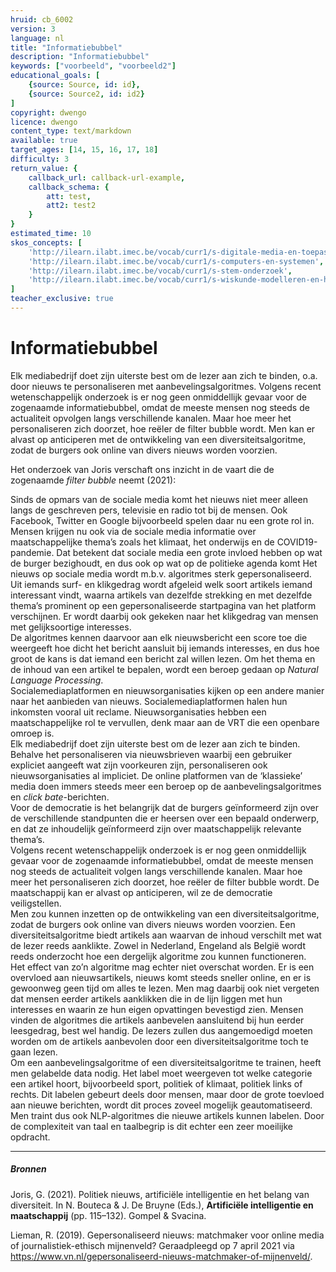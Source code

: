 ```yaml
---
hruid: cb_6002
version: 3
language: nl
title: "Informatiebubbel"
description: "Informatiebubbel"
keywords: ["voorbeeld", "voorbeeld2"]
educational_goals: [
    {source: Source, id: id}, 
    {source: Source2, id: id2}
]
copyright: dwengo
licence: dwengo
content_type: text/markdown
available: true
target_ages: [14, 15, 16, 17, 18]
difficulty: 3
return_value: {
    callback_url: callback-url-example,
    callback_schema: {
        att: test,
        att2: test2
    }
}
estimated_time: 10
skos_concepts: [
    'http://ilearn.ilabt.imec.be/vocab/curr1/s-digitale-media-en-toepassingen', 
    'http://ilearn.ilabt.imec.be/vocab/curr1/s-computers-en-systemen', 
    'http://ilearn.ilabt.imec.be/vocab/curr1/s-stem-onderzoek', 
    'http://ilearn.ilabt.imec.be/vocab/curr1/s-wiskunde-modelleren-en-heuristiek'
]
teacher_exclusive: true
---
```


# Informatiebubbel

Elk mediabedrijf doet zijn uiterste best om de lezer aan zich te binden, o.a. door nieuws te personaliseren met aanbevelingsalgoritmes. Volgens recent
wetenschappelijk onderzoek is er nog geen onmiddellijk gevaar voor de zogenaamde informatiebubbel, omdat de meeste mensen nog steeds de actualiteit
opvolgen langs verschillende kanalen. Maar hoe meer het personaliseren zich doorzet, hoe reëler de filter bubble wordt. Men kan er alvast op anticiperen met
de ontwikkeling van een diversiteitsalgoritme, zodat de burgers ook online van divers nieuws worden voorzien.

Het onderzoek van Joris verschaft ons inzicht in de vaart die de zogenaamde *filter bubble* neemt (2021):

Sinds de opmars van de sociale media komt het nieuws niet meer alleen langs de geschreven pers, televisie en radio tot bij de mensen. Ook Facebook, Twitter 
en Google bijvoorbeeld spelen daar nu een grote rol in. Mensen krijgen nu ook via de sociale media informatie over maatschappelijke thema’s zoals het klimaat,
het onderwijs en de COVID19-pandemie. Dat betekent dat sociale media een grote invloed hebben op wat de burger bezighoudt, en dus ook op wat op de
politieke agenda komt Het nieuws op sociale media wordt m.b.v. algoritmes sterk gepersonaliseerd. <br>
Uit iemands surf- en klikgedrag wordt afgeleid welk soort artikels iemand interessant vindt, waarna artikels van dezelfde strekking en met dezelfde thema’s
prominent op een gepersonaliseerde startpagina van het platform verschijnen. Er wordt daarbij ook gekeken naar het klikgedrag van mensen met gelijksoortige
interesses.<br>
De algoritmes kennen daarvoor aan elk nieuwsbericht een score toe die weergeeft hoe dicht het bericht aansluit bij iemands interesses, en dus hoe groot de
kans is dat iemand een bericht zal willen lezen. Om het thema en de inhoud van een artikel te bepalen, wordt een beroep gedaan op *Natural Language
Processing*. <br>
Socialemediaplatformen en nieuwsorganisaties kijken op een andere manier naar het aanbieden van nieuws. Socialemediaplatformen halen hun inkomsten
vooral uit reclame. Nieuwsorganisaties hebben een maatschappelijke rol te vervullen, denk maar aan de VRT die een openbare omroep is.<br>
Elk mediabedrijf doet zijn uiterste best om de lezer aan zich te binden. Behalve het personaliseren via nieuwsbrieven waarbij een gebruiker expliciet aangeeft
wat zijn voorkeuren zijn, personaliseren ook nieuwsorganisaties al impliciet. De online platformen van de ‘klassieke’ media doen immers steeds meer een
beroep op de aanbevelingsalgoritmes en *click bate*-berichten.<br>
Voor de democratie is het belangrijk dat de burgers geïnformeerd zijn over de verschillende standpunten die er heersen over een bepaald onderwerp, en dat
ze inhoudelijk geïnformeerd zijn over maatschappelijk relevante thema’s.<br>
Volgens recent wetenschappelijk onderzoek is er nog geen onmiddellijk gevaar voor de zogenaamde informatiebubbel, omdat de meeste mensen nog steeds
de actualiteit volgen langs verschillende kanalen. Maar hoe meer het personaliseren zich doorzet, hoe reëler de filter bubble wordt. De maatschappij kan er
alvast op anticiperen, wil ze de democratie veiligstellen.<br>
Men zou kunnen inzetten op de ontwikkeling van een diversiteitsalgoritme, zodat de burgers ook online van divers nieuws worden voorzien. Een diversiteitsalgoritme
biedt artikels aan waarvan de inhoud verschilt met wat de lezer reeds aanklikte. Zowel in Nederland, Engeland als België wordt reeds onderzocht hoe
een dergelijk algoritme zou kunnen functioneren.<br>
Het effect van zo’n algoritme mag echter niet overschat worden. Er is een overvloed aan nieuwsartikels, nieuws komt steeds sneller online, en er is
gewoonweg geen tijd om alles te lezen. Men mag daarbij ook niet vergeten dat mensen eerder artikels aanklikken die in de lijn liggen met hun interesses en
waarin ze hun eigen opvattingen bevestigd zien. Mensen vinden de algoritmes die artikels aanbevelen aansluitend bij hun eerder leesgedrag, best wel handig.
De lezers zullen dus aangemoedigd moeten worden om de artikels aanbevolen door een diversiteitsalgoritme toch te gaan lezen.<br>
Om een aanbevelingsalgoritme of een diversiteitsalgoritme te trainen, heeft men gelabelde data nodig. Het label moet weergeven tot welke categorie een
artikel hoort, bijvoorbeeld sport, politiek of klimaat, politiek links of rechts. Dit labelen gebeurt deels door mensen, maar door de grote toevloed aan nieuwe
berichten, wordt dit proces zoveel mogelijk geautomatiseerd. Men traint dus ook NLP-algoritmes die nieuwe artikels kunnen labelen. Door de complexiteit
van taal en taalbegrip is dit echter een zeer moeilijke opdracht.

-----

##### Bronnen

Joris, G. (2021). Politiek nieuws, artificiële intelligentie en het belang van diversiteit. In N. Bouteca & J. De Bruyne (Eds.), **Artificiële intelligentie en maatschappij** (pp.
115–132). Gompel & Svacina.

Lieman, R. (2019). Gepersonaliseerd nieuws: matchmaker voor online media of journalistiek-ethisch mijnenveld? Geraadpleegd op 7 april 2021 via https://www.vn.nl/gepersonaliseerd-nieuws-matchmaker-of-mijnenveld/.
